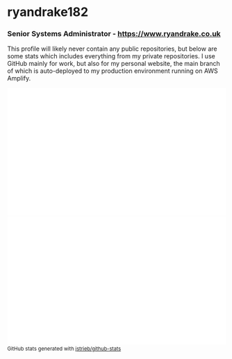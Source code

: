 # ryandrake182

### Senior Systems Administrator - https://www.ryandrake.co.uk

This profile will likely never contain any public repositories, but below are some stats which includes everything from my private repositories. 
I use GitHub mainly for work, but also for my personal website, the main branch of which is auto-deployed to my production environment running on AWS Amplify.

![](https://github.com/ryandrake182/github-stats/blob/master/generated/overview.svg)
![](https://github.com/ryandrake182/github-stats/blob/master/generated/languages.svg)
<br /><sup>GitHub stats generated with [jstrieb/github-stats](https://github.com/jstrieb/github-stats "jstrieb/github-stats")</sup>
